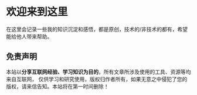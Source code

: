 # 欢迎来到这里


在这里会记录一些我的知识沉淀和感悟，都是原创，技术的/非技术的都有，希望能给他人带来帮助。



## 免责声明

本站以**分享互联网经验、学习知识为目的**，所有文章所涉及使用的工具、资源等均来自互联网， 仅供学习和研究使用，版权归作者所有，如果无意之中侵犯了您的版权，请来信告知。本站将在第一时间删除！
